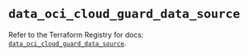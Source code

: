 # `data_oci_cloud_guard_data_source`

Refer to the Terraform Registry for docs: [`data_oci_cloud_guard_data_source`](https://registry.terraform.io/providers/oracle/oci/6.18.0/docs/data-sources/cloud_guard_data_source).
